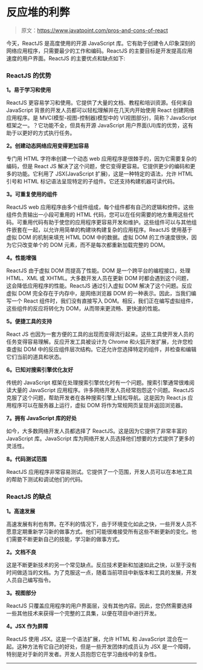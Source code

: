 # 反应堆的利弊

> 原文：<https://www.javatpoint.com/pros-and-cons-of-react>

今天，ReactJS 是高度使用的开源 JavaScript 库。它有助于创建令人印象深刻的网络应用程序，只需要最少的工作和编码。ReactJS 的主要目标是开发提高应用速度的用户界面。ReactJS 的主要优点和缺点如下:

### ReactJS 的优势

**1。易于学习和使用**

ReactJS 更容易学习和使用。它提供了大量的文档、教程和培训资源。任何来自 JavaScript 背景的开发人员都可以轻松理解并在几天内开始使用 React 创建网络应用程序。是 MVC(模型-视图-控制器)模型中的 V(视图部分)，简称？JavaScript 框架之一。？它功能不全，但具有开源 JavaScript 用户界面(UI)库的优势，这有助于以更好的方式执行任务。

**2。创建动态网络应用变得更加容易**

专门用 HTML 字符串创建一个动态 web 应用程序是很棘手的，因为它需要复杂的编码，但是 React JS 解决了这个问题，使它变得更容易。它提供更少的编码和更多的功能。它利用了 JSX(JavaScript 扩展)，这是一种特定的语法，允许 HTML 引号和 HTML 标记语法呈现特定的子组件。它还支持构建机器可读代码。

**3。可重复使用的组件**

ReactJS web 应用程序由多个组件组成，每个组件都有自己的逻辑和控件。这些组件负责输出一小段可重用的 HTML 代码，您可以在任何需要的地方重用这些代码。可重用代码有助于使您的应用程序更容易开发和维护。这些组件可以与其他组件嵌套在一起，以允许用简单的构建块构建复杂的应用程序。ReactJS 使用基于虚拟 DOM 的机制来填充 HTML DOM 中的数据。虚拟 DOM 的工作速度很快，因为它只改变单个的 DOM 元素，而不是每次都重新加载完整的 DOM。

**4。性能增强**

ReactJS 由于虚拟 DOM 而提高了性能。DOM 是一个跨平台的编程接口，处理 HTML、XML 或 XHTML。大多数开发人员在更新 DOM 时都会遇到这个问题，这会降低应用程序的性能。ReactJS 通过引入虚拟 DOM 解决了这个问题。反应虚拟 DOM 完全存在于内存中，是网络浏览器 DOM 的一种表示。因此，当我们编写一个 React 组件时，我们没有直接写入 DOM。相反，我们正在编写虚拟组件，这些组件的反应将转化为 DOM，从而带来更流畅、更快速的性能。

**5。便捷工具的支持**

React JS 也因为一套方便的工具的出现而变得流行起来。这些工具使开发人员的任务变得容易理解。反应开发工具被设计为 Chrome 和火狐开发扩展，允许您检查虚拟 DOM 中的反应组件层次结构。它还允许您选择特定的组件，并检查和编辑它们当前的道具和状态。

**6。已知对搜索引擎优化友好**

传统的 JavaScript 框架在处理搜索引擎优化时有一个问题。搜索引擎通常很难阅读大量的 JavaScript 应用程序。许多网络开发人员经常抱怨这个问题。ReactJS 克服了这个问题，帮助开发者在各种搜索引擎上轻松导航。这是因为 React.js 应用程序可以在服务器上运行，虚拟 DOM 将作为常规网页呈现并返回浏览器。

**7。拥有 JavaScript 库的好处**

如今，大多数网络开发人员都选择了 ReactJS。这是因为它提供了非常丰富的 JavaScript 库。JavaScript 库为网络开发人员选择他们想要的方式提供了更多的灵活性。

**8。代码测试范围**

ReactJS 应用程序非常容易测试。它提供了一个范围，开发人员可以在本地工具的帮助下测试和调试他们的代码。

### ReactJS 的缺点

**1。高速发展**

高速发展有利也有弊。在不利的情况下，由于环境变化如此之快，一些开发人员不愿意定期重新学习新的做事方式。他们可能很难接受所有这些不断更新的变化。他们需要不断更新自己的技能，学习新的做事方式。

**2。文档不良**

这是不断更新技术的另一个常见缺点。反应技术更新和加速如此之快，以至于没有时间做适当的文档。为了克服这一点，随着当前项目中新版本和工具的发展，开发人员自己编写指令。

**3。视图部分**

ReactJS 只覆盖应用程序的用户界面层，没有其他内容。因此，您仍然需要选择一些其他技术来获得一个完整的工具集，以便在项目中进行开发。

**4。JSX 作为屏障**

ReactJS 使用 JSX。这是一个语法扩展，允许 HTML 和 JavaScript 混合在一起。这种方法有它自己的好处，但是一些开发团体的成员认为 JSX 是一个障碍，特别是对于新的开发者。开发人员抱怨它在学习曲线中的复杂性。

* * *
